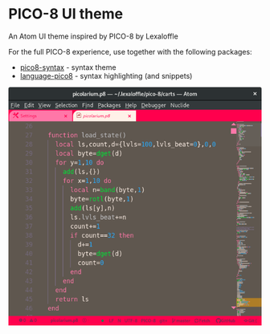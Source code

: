 # PICO-8 UI theme

An Atom UI theme inspired by PICO-8 by Lexaloffle

For the full PICO-8 experience, use together with the following packages:

* [pico8-syntax](https://atom.io/packages/pico8-syntax) - syntax theme
* [language-pico8](https://atom.io/packages/language-pico8) - syntax highlighting (and snippets)

![Screenshot](/img/screenshot.png?raw=true "Screenshot")
